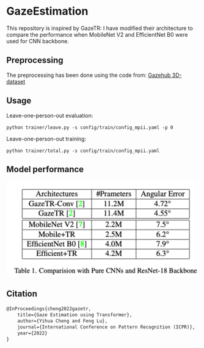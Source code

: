 # GazeEstimation

This repository is inspired by GazeTR:
I have modified their architecture to compare the performance when MobileNet V2 and EfficientNet B0 were used for CNN backbone.


## Preprocessing

The preprocessing has been done using the code from: [Gazehub 3D-dataset](https://phi-ai.buaa.edu.cn/Gazehub/3D-dataset//#mpiigaze)

## Usage

Leave-one-person-out evaluation:

```
python trainer/leave.py -s config/train/config_mpii.yaml -p 0
```

Leave-one-person-out training:

```
python trainer/total.py -s config/train/config_mpii.yaml    

```

## Model performance
![Model Performance](./img/Performance.png)

## Citation

```
@InProceedings{cheng2022gazetr,
    title={Gaze Estimation using Transformer},
    author={Yihua Cheng and Feng Lu},
    journal={International Conference on Pattern Recognition (ICPR)},
    year={2022}
}
```
